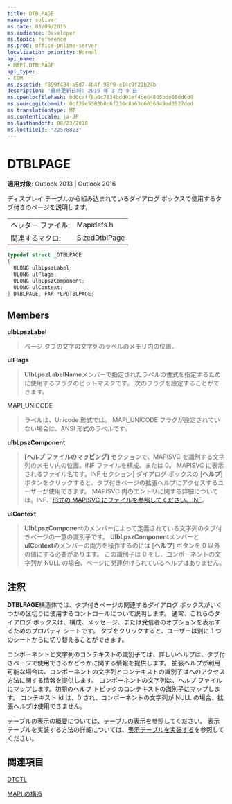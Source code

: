 ```yaml
---
title: DTBLPAGE
manager: soliver
ms.date: 03/09/2015
ms.audience: Developer
ms.topic: reference
ms.prod: office-online-server
localization_priority: Normal
api_name:
- MAPI.DTBLPAGE
api_type:
- COM
ms.assetid: f899f434-a5d7-4b4f-98f9-c14c9f21b24b
description: '最終更新日時: 2015 年 3 月 9 日'
ms.openlocfilehash: bd0caff8a6c7834bdd01ef4be64805bde66dd6d9
ms.sourcegitcommit: 0cf39e5382b8c6f236c8a63c6036849ed3527ded
ms.translationtype: MT
ms.contentlocale: ja-JP
ms.lasthandoff: 08/23/2018
ms.locfileid: "22578823"
---
```

# <a name="dtblpage"></a>DTBLPAGE

  
  
**適用対象**: Outlook 2013 | Outlook 2016 
  
ディスプレイ テーブルから組み込まれているダイアログ ボックスで使用するタブ付きのページを説明します。 
  
|||
|:-----|:-----|
|ヘッダー ファイル:  <br/> |Mapidefs.h  <br/> |
|関連するマクロ:  <br/> |[SizedDtblPage](sizeddtblpage.md) <br/> |
   
```cpp
typedef struct _DTBLPAGE
{
  ULONG ulbLpszLabel;
  ULONG ulFlags;
  ULONG ulbLpszComponent;
  ULONG ulContext;
} DTBLPAGE, FAR *LPDTBLPAGE;

```

## <a name="members"></a>Members

 **ulbLpszLabel**
  
> ページ タブの文字の文字列のラベルのメモリ内の位置。
    
 **ulFlags**
  
> **UlbLpszLabelName**メンバーで指定されたラベルの書式を指定するために使用するフラグのビットマスクです。 次のフラグを設定することができます。 
    
MAPI_UNICODE 
  
> ラベルは、Unicode 形式では。 MAPI_UNICODE フラグが設定されていない場合は、ANSI 形式のラベルです。
    
 **ulbLpszComponent**
  
> **[ヘルプ ファイルのマッピング]** セクションで、MAPISVC を識別する文字列のメモリ内の位置。INF ファイルを構成、または 0。 MAPISVC に表示されるファイル名です。INF セクション] ダイアログ ボックスの [**ヘルプ**] ボタンをクリックすると、タブ付きページの拡張ヘルプにアクセスするユーザーが使用できます。 MAPISVC 内のエントリに関する詳細については。INF、[形式の MAPISVC にファイルを参照してください。INF](file-format-of-mapisvc-inf.md)。
    
 **ulContext**
  
> **UlbLpszComponent**のメンバーによって定義されている文字列のタブ付きページの一意の識別子です。 **UlbLpszComponent**メンバーと**ulContext**のメンバーの両方を操作するのには [**ヘルプ**] ボタンを 0 以外の値にする必要があります。 この識別子は 0 をし、コンポーネントの文字列が NULL の場合、ページに関連付けられているヘルプはありません。 
    
## <a name="remarks"></a>注釈

**DTBLPAGE**構造体では、タブ付きページの関連するダイアログ ボックスがいくつかの区切りに使用するコントロールについて説明します。 通常、これらのダイアログ ボックスは、構成、メッセージ、または受信者のオプションを表示するためのプロパティ シートです。 タブをクリックすると、ユーザーは別に 1 つのシートからに切り替えることができます。 
  
コンポーネントと文字列のコンテキストの識別子では、詳しいヘルプは、タブ付きページで使用できるかどうかに関する情報を提供します。 拡張ヘルプが利用可能な場合は、コンポーネントの文字列とコンテキストの識別子はへのアクセス方法に関する情報を提供します。 コンポーネントの文字列は、ヘルプ ファイルにマップします。初期のヘルプ トピックのコンテキストの識別子にマップします。 コンテキスト id は、0 され、コンポーネントの文字列が NULL の場合、拡張ヘルプは使用できません。
  
テーブルの表示の概要については、[テーブルの表示](display-tables.md)を参照してください。 表示テーブルを実装する方法の詳細については、[表示テーブルを実装する](display-table-implementation.md)を参照してください。
  
## <a name="see-also"></a>関連項目



[DTCTL](dtctl.md)


[MAPI の構造](mapi-structures.md)

